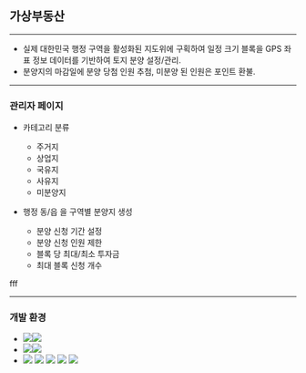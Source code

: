 ## 가상부동산

***
   - 실제 대한민국 행정 구역을 활성화된 지도위에 구획하여 일정 크기 블록을 GPS 좌표 정보 데이터를 기반하여 토지 분양 설정/관리.
   - 분양지의 마감일에 분양 당첨 인원 추첨, 미분양 된 인원은 포인트 환불.

---
   ### 관리자 페이지
   * 카테고리 분류
     * 주거지
     * 상업지
     * 국유지
     * 사유지
     * 미분양지
   

   * 행정 동/읍 을 구역별 분양지 생성
     * 분양 신청 기간 설정
     * 분양 신청 인원 제한
     * 블록 당 최대/최소 투자금
     * 최대 블록 신청 개수
   

   fff
***
   ### 개발 환경
   * ![](https://img.shields.io/badge/java-%23ED8B00?style=for-the-badge&logo=openjdk&logoColor=white)![](https://img.shields.io/badge/17-grey?style=for-the-badge)
   * ![](https://img.shields.io/badge/Springboot-6DB33F?style=for-the-badge&logo=Springboot&logoColor=white)![](https://img.shields.io/badge/3.2.1-grey?style=for-the-badge)
   * ![](https://img.shields.io/badge/Spring_Security-6DB33F?style=for-the-badge&logo=Springboot&logoColor=white)
     ![](https://img.shields.io/badge/Swagger-44cc11?style=for-the-badge&logo=swagger&logoColor=white)
     ![](https://img.shields.io/badge/Debian-A81D33?style=for-the-badge&logo=debian&logoColor=white)
     ![](https://img.shields.io/badge/docker-2496ED?style=for-the-badge&logo=docker&logoColor=white)
     ![](https://img.shields.io/badge/MySQL-4479A1?style=for-the-badge&logo=mysql&logoColor=white)

     
<br></br>
   